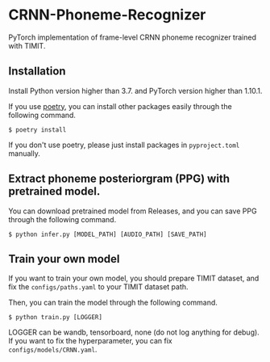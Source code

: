 CRNN-Phoneme-Recognizer
=======================
PyTorch implementation of frame-level CRNN phoneme recognizer trained with TIMIT.

## Installation
Install Python version higher than 3.7. and PyTorch version higher than 1.10.1.

If you use [poetry](https://python-poetry.org), you can install other packages easily through the following command.

```
$ poetry install
```

If you don't use poetry, please just install packages in ```pyproject.toml``` manually.

## Extract phoneme posteriorgram (PPG) with pretrained model.
You can download pretrained model from Releases, and you can save PPG through the following command.
```
$ python infer.py [MODEL_PATH] [AUDIO_PATH] [SAVE_PATH]
```

## Train your own model
If you want to train your own model, you should prepare TIMIT dataset, and fix the ```configs/paths.yaml``` to your TIMIT dataset path.

Then, you can train the model through the following command.
```
$ python train.py [LOGGER]
```
LOGGER can be wandb, tensorboard, none (do not log anything for debug). If you want to fix the hyperparameter, you can fix ```configs/models/CRNN.yaml```.